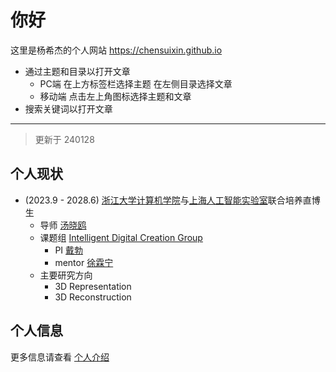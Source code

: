 # 你好

这里是杨希杰的个人网站 <https://chensuixin.github.io>

- 通过主题和目录以打开文章
    - PC端 在上方标签栏选择主题 在左侧目录选择文章
    - 移动端 点击左上角图标选择主题和文章
- 搜索关键词以打开文章

---

> 更新于 240128

## 个人现状

- (2023.9 - 2028.6) [浙江大学计算机学院](http://www.cs.zju.edu.cn/csen/)与[上海人工智能实验室](https://www.shlab.org.cn)联合培养直博生
    - 导师 [汤晓鸥](https://baike.baidu.com/item/汤晓鸥)
    - 课题组 [Intelligent Digital Creation Group](https://idc-sh.github.io)
        - PI [戴勃](http://daibo.info)
        - mentor [徐霖宁](https://eveneveno.github.io/lnxu/)
    - 主要研究方向
        - 3D Representation
        - 3D Reconstruction

## 个人信息

更多信息请查看 [个人介绍](../ME/introduction.md)

